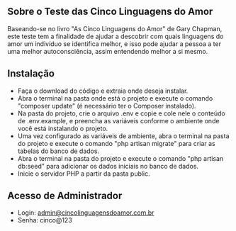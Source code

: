 ## Sobre o Teste das Cinco Linguagens do Amor

Baseando-se no livro "As Cinco Linguagens do Amor" de Gary Chapman, este teste tem a finalidade de ajudar a descobrir com quais linguagens do amor um indivíduo se identifica melhor, e isso pode ajudar a pessoa a ter uma melhor autoconsciência, assim entendendo melhor a si mesmo.

## Instalação

- Faça o download do código e extraia onde deseja instalar.
- Abra o terminal na pasta onde está o projeto e execute o comando "composer update" (é necessário ter o Composer instalado).
- Na pasta do projeto, crie o arquivo .env e copie e cole nele o conteúdo de .env.example, e preencha as variáveis conforme o ambiente onde você está instalando o projeto.
- Uma vez configurado as variáveis de ambiente, abra o terminal na pasta do projeto e execute o comando "php artisan migrate" para criar as tabelas do banco de dados.
- Abra o terminal na pasta do projeto e execute o comando "php artisan db:seed" para adicionar os dados iniciais no banco de dados.
- Inicie o servidor PHP a partir da pasta public.

## Acesso de Administrador

- Login: admin@cincolinguagensdoamor.com.br
- Senha: cinco@123